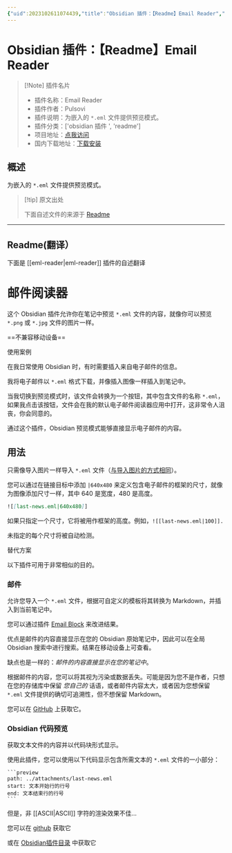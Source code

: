```yaml
---
{"uid":2023102611074439,"title":"Obsidian 插件：【Readme】Email Reader","tags":["obsidian插件","readme"],"description":"为嵌入的 `*.eml` 文件提供预览模式。","author":"AI","type":"readme","draft":false,"editable":false,"modified":20230101000000,"dg-publish":true,"permalink":"/lake-of-knowledge/10-obsidian/obsidian/readme/eml-reader-readme/","dgPassFrontmatter":true}
---
```



# Obsidian 插件：【Readme】Email Reader

> [!Note] 插件名片
> - 插件名称：Email Reader
> - 插件作者：Pulsovi
> - 插件说明：为嵌入的 `*.eml` 文件提供预览模式。
> - 插件分类：['obsidian 插件 ', 'readme']
> - 项目地址：[点我访问](https://github.com/pulsovi/obsidian_eml_reader)
> - 国内下载地址：[下载安装](https://pkmer.cn/products/plugin/pluginMarket/?eml-reader)

## 概述

为嵌入的 `*.eml` 文件提供预览模式。

> [!tip] 原文出处
>
>下面自述文件的来源于 [Readme](https://ghproxy.net/https://raw.githubusercontent.com/pulsovi/obsidian_eml_reader/master/README.md)
>

---

## Readme(翻译）

下面是 [[eml-reader\|eml-reader]] 插件的自述翻译

# 邮件阅读器

这个 Obsidian 插件允许你在笔记中预览 `*.eml` 文件的内容，就像你可以预览 `*.png` 或 `*.jpg` 文件的图片一样。

==不兼容移动设备==

使用案例

在我日常使用 Obsidian 时，有时需要插入来自电子邮件的信息。

我将电子邮件以 `*.eml` 格式下载，并像插入图像一样插入到笔记中。

当我切换到预览模式时，该文件会转换为一个按钮，其中包含文件的名称 `*.eml`，如果我点击该按钮，文件会在我的默认电子邮件阅读器应用中打开，这非常令人沮丧，你会同意的。

通过这个插件，Obsidian 预览模式能够直接显示电子邮件的内容。

## 用法

只需像导入图片一样导入 `*.eml` 文件（[与导入图片的方式相同](https://help.obsidian.md/Linking+notes+and+files/Embedding+files)）。

您可以通过在链接目标中添加 `|640x480` 来定义包含电子邮件的框架的尺寸，就像为图像添加尺寸一样，其中 640 是宽度，480 是高度。

```md
![[last-news.eml|640x480]]
```

如果只指定一个尺寸，它将被用作框架的高度。例如，`![[last-news.eml|100]].`

未指定的每个尺寸将被自动检测。

替代方案

以下插件可用于非常相似的目的。

### 邮件

允许您导入一个 `*.eml` 文件，根据可自定义的模板将其转换为 Markdown，并插入到当前笔记中。

您可以通过插件 [Email Block](obsidian://show-plugin?id=email-block-plugin) 来改进结果。

优点是邮件的内容直接显示在您的 Obsidian 原始笔记中，因此可以在全局 Obsidian 搜索中进行搜索。结果在移动设备上可查看。

缺点也是一样的：_邮件的内容直接显示在您的笔记中_。

根据邮件的内容，您可以将其视为污染或数据丢失。可能是因为您不是作者，只想在您的存储库中保留 _您自己的_ 话语，或者邮件内容太大，或者因为您想保留 `*.eml` 文件提供的确切可追溯性，但不想保留 Markdown。

您可以在 [GitHub](https://github.com/SkepticMystic/email-templates) 上获取它。

### Obsidian 代码预览

获取文本文件的内容并以代码块形式显示。

使用此插件，您可以使用以下代码显示包含所需文本的 `*.eml` 文件的一小部分：

````
```preview
path: ../attachments/last-news.eml
start: 文本开始行的行号
end: 文本结束行的行号
```
````

但是，非 [[ASCII\|ASCII]] 字符的渲染效果不佳...

您可以在 [github](https://github.com/zjhcn/obsidian-code-preview) 获取它

或在 [Obsidian插件目录](obsidian://show-plugin?id=obsidian-code-preview) 中获取它
